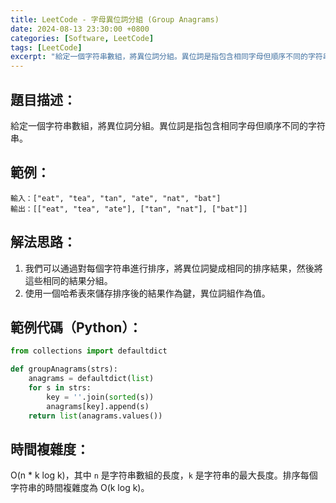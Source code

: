 ```yaml
---
title: LeetCode - 字母異位詞分組 (Group Anagrams)
date: 2024-08-13 23:30:00 +0800
categories: [Software, LeetCode]
tags: [LeetCode] 
excerpt: "給定一個字符串數組，將異位詞分組。異位詞是指包含相同字母但順序不同的字符串"
---
```


## **題目描述**：
給定一個字符串數組，將異位詞分組。異位詞是指包含相同字母但順序不同的字符串。

## **範例**：
   ```
   輸入：["eat", "tea", "tan", "ate", "nat", "bat"]
   輸出：[["eat", "tea", "ate"], ["tan", "nat"], ["bat"]]
   ```

## **解法思路**：
   1. 我們可以通過對每個字符串進行排序，將異位詞變成相同的排序結果，然後將這些相同的結果分組。
   2. 使用一個哈希表來儲存排序後的結果作為鍵，異位詞組作為值。

## **範例代碼**（Python）：
   ```python
   from collections import defaultdict

   def groupAnagrams(strs):
       anagrams = defaultdict(list)
       for s in strs:
           key = ''.join(sorted(s))
           anagrams[key].append(s)
       return list(anagrams.values())
   ```

## **時間複雜度**：
O(n * k log k)，其中 `n` 是字符串數組的長度，`k` 是字符串的最大長度。排序每個字符串的時間複雜度為 O(k log k)。

